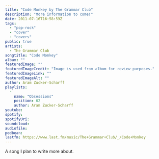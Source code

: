 ```yaml
---
title: "Code Monkey by The Grammar Club"
description: "More information to come!"
date: 2011-07-16T16:58:59Z
tags:
  - "pop-rock"
  - "cover"
  - "covers"
public: true
artists:
  - The Grammar Club
songtitle: "Code Monkey"
album: ""
featuredImage: ""
featuredImageCredit: "Image is used from album for review purposes."
featuredImageLink: ""
featuredImageAlt: ""
author: Aram Zucker-Scharff
playlists:
  -
    name: "Obsessions"
    position: 62
    author: Aram Zucker-Scharff
youtube: 
spotify: 
spotifyUri: 
soundcloud:
audiofile:
podbean:
lastfm: https://www.last.fm/music/The+Grammar+Club/_/Code+Monkey
---
```


A song I plan to write more about.
		